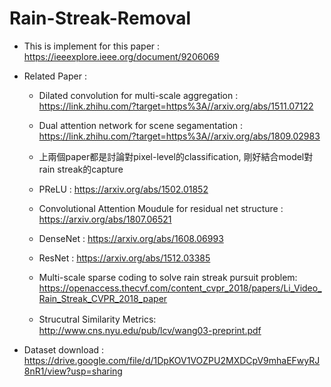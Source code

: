 # Rain-Streak-Removal

* This is implement for this paper : https://ieeexplore.ieee.org/document/9206069

* Related Paper :
   
   * Dilated convolution for multi-scale aggregation : https://link.zhihu.com/?target=https%3A//arxiv.org/abs/1511.07122
   
   * Dual attention network for scene segamentation : https://link.zhihu.com/?target=https%3A//arxiv.org/abs/1809.02983

   * 上兩個paper都是討論對pixel-level的classification, 剛好結合model對rain streak的capture
   
   * PReLU : https://arxiv.org/abs/1502.01852

   * Convolutional Attention Moudule for residual net structure : https://arxiv.org/abs/1807.06521

   * DenseNet : https://arxiv.org/abs/1608.06993

   * ResNet : https://arxiv.org/abs/1512.03385

   * Multi-scale sparse coding to solve rain streak pursuit problem: https://openaccess.thecvf.com/content_cvpr_2018/papers/Li_Video_Rain_Streak_CVPR_2018_paper
   
   * Strucutral Similarity Metrics:　http://www.cns.nyu.edu/pub/lcv/wang03-preprint.pdf


* Dataset download : https://drive.google.com/file/d/1DpKOV1VOZPU2MXDCpV9mhaEFwyRJ8nR1/view?usp=sharing
